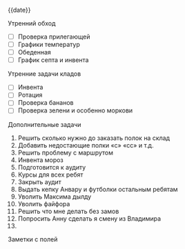 {{date}}


Утренний обход

- [ ] Проверка прилегающей
- [ ] Графики температур
- [ ] Обеденная
- [ ] График септа и инвента

Утренние задачи кладов
- [ ] Инвента
- [ ] Ротация
- [ ] Проверка бананов
- [ ] Проверка зелени и особенно моркови

Дополнительные задачи

1. Решить сколько нужно до заказать полок на склад
2. Добавить недостающие полки «с» «сс» и т.д.
3. Решить проблему с маршрутом 
4. Инвента мороз
5. Подготовится к аудиту
6. Курсы для всех ребят
7. Закрыть аудит
8. Выдать кепку Анвару и футболки остальным ребятам
9. Уволить Максима дылду
10. Уволить файфора
11. Решить что мне делать без замов
12. Попросить Анну сделать я смену из Владимира 
13. 

Заметки с полей

  